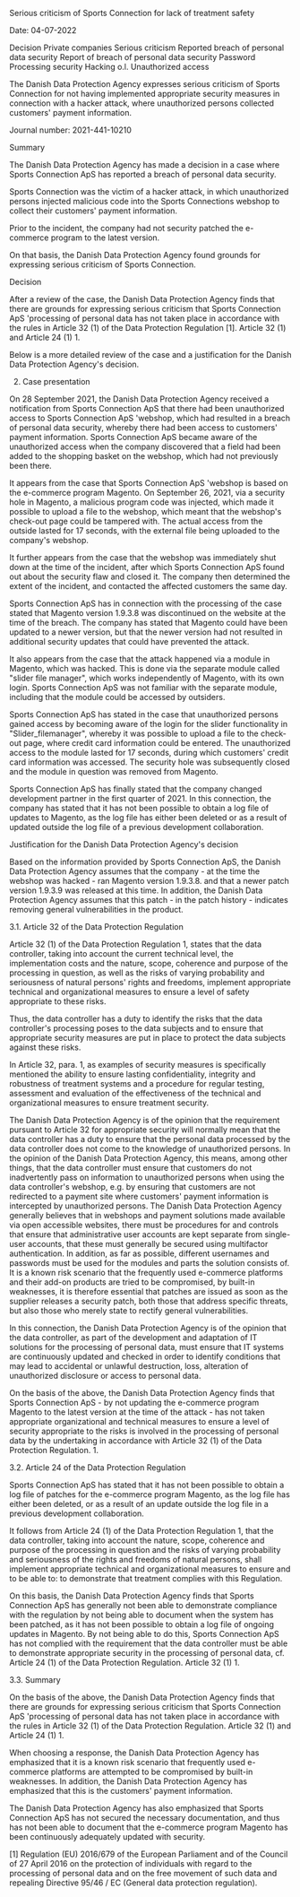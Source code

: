 Serious criticism of Sports Connection for lack of treatment safety

Date: 04-07-2022

Decision Private companies Serious criticism Reported breach of personal data security Report of breach of personal data security Password Processing security Hacking o.l. Unauthorized access

The Danish Data Protection Agency expresses serious criticism of Sports Connection for not having implemented appropriate security measures in connection with a hacker attack, where unauthorized persons collected customers' payment information.

Journal number: 2021-441-10210

Summary

The Danish Data Protection Agency has made a decision in a case where Sports Connection ApS has reported a breach of personal data security.

Sports Connection was the victim of a hacker attack, in which unauthorized persons injected malicious code into the Sports Connections webshop to collect their customers' payment information.

Prior to the incident, the company had not security patched the e-commerce program to the latest version.

On that basis, the Danish Data Protection Agency found grounds for expressing serious criticism of Sports Connection.

Decision

After a review of the case, the Danish Data Protection Agency finds that there are grounds for expressing serious criticism that Sports Connection ApS 'processing of personal data has not taken place in accordance with the rules in Article 32 (1) of the Data Protection Regulation \[1\]. Article 32 (1) and Article 24 (1) 1.

Below is a more detailed review of the case and a justification for the Danish Data Protection Agency's decision.

2. Case presentation

On 28 September 2021, the Danish Data Protection Agency received a notification from Sports Connection ApS that there had been unauthorized access to Sports Connection ApS 'webshop, which had resulted in a breach of personal data security, whereby there had been access to customers' payment information. Sports Connection ApS became aware of the unauthorized access when the company discovered that a field had been added to the shopping basket on the webshop, which had not previously been there.

It appears from the case that Sports Connection ApS 'webshop is based on the e-commerce program Magento. On September 26, 2021, via a security hole in Magento, a malicious program code was injected, which made it possible to upload a file to the webshop, which meant that the webshop's check-out page could be tampered with. The actual access from the outside lasted for 17 seconds, with the external file being uploaded to the company's webshop.

It further appears from the case that the webshop was immediately shut down at the time of the incident, after which Sports Connection ApS found out about the security flaw and closed it. The company then determined the extent of the incident, and contacted the affected customers the same day.

Sports Connection ApS has in connection with the processing of the case stated that Magento version 1.9.3.8 was discontinued on the website at the time of the breach. The company has stated that Magento could have been updated to a newer version, but that the newer version had not resulted in additional security updates that could have prevented the attack.

It also appears from the case that the attack happened via a module in Magento, which was hacked. This is done via the separate module called "slider file manager", which works independently of Magento, with its own login. Sports Connection ApS was not familiar with the separate module, including that the module could be accessed by outsiders.

Sports Connection ApS has stated in the case that unauthorized persons gained access by becoming aware of the login for the slider functionality in "Slider\_filemanager", whereby it was possible to upload a file to the check-out page, where credit card information could be entered. The unauthorized access to the module lasted for 17 seconds, during which customers' credit card information was accessed. The security hole was subsequently closed and the module in question was removed from Magento.

Sports Connection ApS has finally stated that the company changed development partner in the first quarter of 2021. In this connection, the company has stated that it has not been possible to obtain a log file of updates to Magento, as the log file has either been deleted or as a result of updated outside the log file of a previous development collaboration.

Justification for the Danish Data Protection Agency's decision

Based on the information provided by Sports Connection ApS, the Danish Data Protection Agency assumes that the company - at the time the webshop was hacked - ran Magento version 1.9.3.8. and that a newer patch version 1.9.3.9 was released at this time. In addition, the Danish Data Protection Agency assumes that this patch - in the patch history - indicates removing general vulnerabilities in the product.

3.1. Article 32 of the Data Protection Regulation

Article 32 (1) of the Data Protection Regulation 1, states that the data controller, taking into account the current technical level, the implementation costs and the nature, scope, coherence and purpose of the processing in question, as well as the risks of varying probability and seriousness of natural persons' rights and freedoms, implement appropriate technical and organizational measures to ensure a level of safety appropriate to these risks.

Thus, the data controller has a duty to identify the risks that the data controller's processing poses to the data subjects and to ensure that appropriate security measures are put in place to protect the data subjects against these risks.

In Article 32, para. 1, as examples of security measures is specifically mentioned the ability to ensure lasting confidentiality, integrity and robustness of treatment systems and a procedure for regular testing, assessment and evaluation of the effectiveness of the technical and organizational measures to ensure treatment security.

The Danish Data Protection Agency is of the opinion that the requirement pursuant to Article 32 for appropriate security will normally mean that the data controller has a duty to ensure that the personal data processed by the data controller does not come to the knowledge of unauthorized persons. In the opinion of the Danish Data Protection Agency, this means, among other things, that the data controller must ensure that customers do not inadvertently pass on information to unauthorized persons when using the data controller's webshop, e.g. by ensuring that customers are not redirected to a payment site where customers' payment information is intercepted by unauthorized persons. The Danish Data Protection Agency generally believes that in webshops and payment solutions made available via open accessible websites, there must be procedures for and controls that ensure that administrative user accounts are kept separate from single-user accounts, that these must generally be secured using multifactor authentication. In addition, as far as possible, different usernames and passwords must be used for the modules and parts the solution consists of. It is a known risk scenario that the frequently used e-commerce platforms and their add-on products are tried to be compromised, by built-in weaknesses, it is therefore essential that patches are issued as soon as the supplier releases a security patch, both those that address specific threats, but also those who merely state to rectify general vulnerabilities.

In this connection, the Danish Data Protection Agency is of the opinion that the data controller, as part of the development and adaptation of IT solutions for the processing of personal data, must ensure that IT systems are continuously updated and checked in order to identify conditions that may lead to accidental or unlawful destruction, loss, alteration of unauthorized disclosure or access to personal data.

On the basis of the above, the Danish Data Protection Agency finds that Sports Connection ApS - by not updating the e-commerce program Magento to the latest version at the time of the attack - has not taken appropriate organizational and technical measures to ensure a level of security appropriate to the risks is involved in the processing of personal data by the undertaking in accordance with Article 32 (1) of the Data Protection Regulation. 1.

3.2. Article 24 of the Data Protection Regulation

Sports Connection ApS has stated that it has not been possible to obtain a log file of patches for the e-commerce program Magento, as the log file has either been deleted, or as a result of an update outside the log file in a previous development collaboration.

It follows from Article 24 (1) of the Data Protection Regulation 1, that the data controller, taking into account the nature, scope, coherence and purpose of the processing in question and the risks of varying probability and seriousness of the rights and freedoms of natural persons, shall implement appropriate technical and organizational measures to ensure and to be able to: to demonstrate that treatment complies with this Regulation.

On this basis, the Danish Data Protection Agency finds that Sports Connection ApS has generally not been able to demonstrate compliance with the regulation by not being able to document when the system has been patched, as it has not been possible to obtain a log file of ongoing updates in Magento. By not being able to do this, Sports Connection ApS has not complied with the requirement that the data controller must be able to demonstrate appropriate security in the processing of personal data, cf. Article 24 (1) of the Data Protection Regulation. Article 32 (1) 1.

3.3. Summary

On the basis of the above, the Danish Data Protection Agency finds that there are grounds for expressing serious criticism that Sports Connection ApS 'processing of personal data has not taken place in accordance with the rules in Article 32 (1) of the Data Protection Regulation. Article 32 (1) and Article 24 (1) 1.

When choosing a response, the Danish Data Protection Agency has emphasized that it is a known risk scenario that frequently used e-commerce platforms are attempted to be compromised by built-in weaknesses. In addition, the Danish Data Protection Agency has emphasized that this is the customers' payment information.

The Danish Data Protection Agency has also emphasized that Sports Connection ApS has not secured the necessary documentation, and thus has not been able to document that the e-commerce program Magento has been continuously adequately updated with security.

\[1\] Regulation (EU) 2016/679 of the European Parliament and of the Council of 27 April 2016 on the protection of individuals with regard to the processing of personal data and on the free movement of such data and repealing Directive 95/46 / EC (General data protection regulation).
